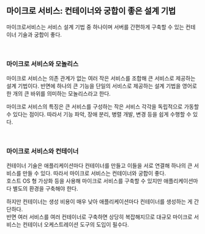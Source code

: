 ## 마이크로 서비스: 컨테이너와 궁합이 좋은 설계 기법
마이크로서비스는 서비스 설계 기법 중 하나이며 서버를 간편하게 구축할 수 있는 컨테이너 기술과 궁합이 좋다.  

<br>

### 마이크로 서비스와 모놀리스
마이크로 서비스는 의존 관계가 없는 여러 작은 서비스를 조합해 큰 서비스로 제공하는 설계 기법이다. 반면에 하나의 큰 기능을 단일의 서비스로 제공하는 설계 기법을 영어로 한 개의 큰 바위를 의미하는 모놀리스라고 한다.  

마이크로 서비스의 특징은 큰 서비스를 구성하는 작은 서비스 각각을 독립적으로 가동할 수 있다는 점이다. 따라서 기능 파악, 장애 분리, 병렬 개발, 변경 등을 쉽게 수행할 수 있다.  

<br>

### 마이크로 서비스와 컨테이너
컨테이너 기술은 애플리케이션마다 컨테이너를 만들고 이들을 서로 연결해 하나의 큰 서비스를 만들 수 있다. 따라서 마이크로 서비스는 컨테이너와 궁합이 좋다.  
호스트 OS 형 가상화 등을 사용해 마이크로 서비스를 구축할 수 있지만 애플리케이션마다 별도의 환경을 구축해야 한다.  

하지만 컨테이너는 생성 비용이 매우 낮아 애플리케이션마다 컨테이너를 생성하는 게 간단하다.  
반면 여러 서비스를 여러 컨테이너로 구축하면 상당히 복잡해지므로 대규모 마이크로 서비스는 컨테이너 오케스트레이션 도구의 도입이 필수다. 